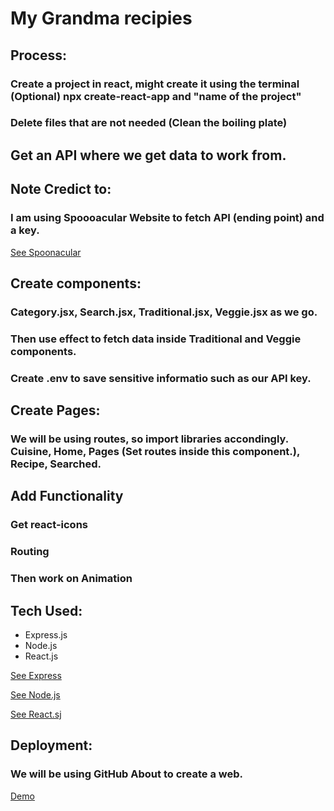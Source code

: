 # My Grandma recipies

## Process:

### Create a project in react, might create it using the terminal (Optional) npx create-react-app and "name of the project"

### Delete files that are not needed (Clean the boiling plate)

## Get an API where we get data to work from.

## Note Credict to:

### I am using Spoooacular Website to fetch API (ending point) and a key.

[See Spoonacular](https://spoonacular.com/food-api/)

## Create components:

### Category.jsx, Search.jsx, Traditional.jsx, Veggie.jsx as we go.

### Then use effect to fetch data inside Traditional and Veggie components.

### Create .env to save sensitive informatio such as our API key.

## Create Pages:

### We will be using routes, so import libraries accondingly. Cuisine, Home, Pages (Set routes inside this component.), Recipe, Searched.

## Add Functionality

### Get react-icons

### Routing

### Then work on Animation

## Tech Used:

- Express.js
- Node.js
- React.js

[See Express](https://expressjs.com/)

[See Node.js](https://nodejs.org/en)

[See React.sj](https://react.dev/)

## Deployment:

### We will be using GitHub About to create a web.

[Demo]()
